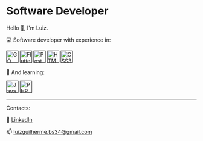 # Software Developer

Hello :wave:, I'm Luiz.

:computer: Software developer with experience in:

<a href=""><img src="https://cdn.icon-icons.com/icons2/2699/PNG/512/golang_logo_icon_171073.png" alt="GO" title="GO" width="32" height="32"></a>
<a href=""><img src="https://cdn.icon-icons.com/icons2/2107/PNG/512/file_type_flutter_icon_130599.png" alt="Flutter" title="Flutter" width="32" height="32"></a>
<a href=""><img src="https://cdn.icon-icons.com/icons2/2415/PNG/512/postgresql_plain_logo_icon_146389.png" alt="PostgreSQL" title="PostgreSQL" width="32" height="32"></a>
<a href=""><img src="https://cdn.icon-icons.com/icons2/2107/PNG/512/file_type_html_icon_130541.png" alt="HTML5" title="HTML5" width="32" height="32"></a>
<a href=""><img src="https://cdn.icon-icons.com/icons2/844/PNG/512/CSS3_icon-icons.com_67069.png" alt="CSS3" title="CSS3" width="32" height="32"></a>

:book: And learning:

<a href=""><img src="https://cdn.icon-icons.com/icons2/2108/PNG/512/javascript_icon_130900.png" alt="JavaScript" title="JavaScript" width="32" height="32"></a>
<a href=""><img src="https://cdn.icon-icons.com/icons2/2108/PNG/512/php_icon_130857.png" alt="PHP" title="PHP" width="32" height="32"></a>

---

Contacts:

:link: [LinkedIn](https://www.linkedin.com/in/luiz-guilherme-barbosa-de-souza-a937a81a8/)

:mailbox: luizguilherme.bs34@gmail.com
